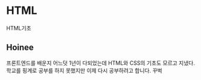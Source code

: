 # HTML
HTML기초

## Hoinee
프론트엔드를 배운지 어느덧 1년이 다되었는데
HTML와 CSS의 기초도 모르고 지냈다.
학교를 핑계로 공부를 하지 못했지만 이제 다시 공부하려고 합니다.
꾸벅